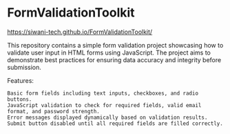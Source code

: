 # FormValidationToolkit
https://siwani-tech.github.io/FormValidationToolkit/

This repository contains a simple form validation project showcasing how to validate user input in HTML forms using JavaScript. The project aims to demonstrate best practices for ensuring data accuracy and integrity before submission.

Features:

    Basic form fields including text inputs, checkboxes, and radio buttons.
    JavaScript validation to check for required fields, valid email format, and password strength.
    Error messages displayed dynamically based on validation results.
    Submit button disabled until all required fields are filled correctly.
